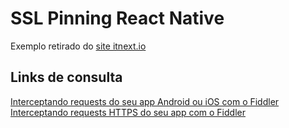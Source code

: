 # SSL Pinning React Native


Exemplo retirado do [site itnext.io](https://itnext.io/react-native-security-ssl-pinning-cde086210d58)

## Links de consulta
[Interceptando requests do seu app Android ou iOS com o Fiddler](http://high5devs.com/2017/02/interceptando-requests-do-seu-app-com-o-fiddler/)
[Interceptando requests HTTPS do seu app com o Fiddler](http://high5devs.com/2017/06/interceptando-requests-https-do-seu-app-com-o-fiddler/)
